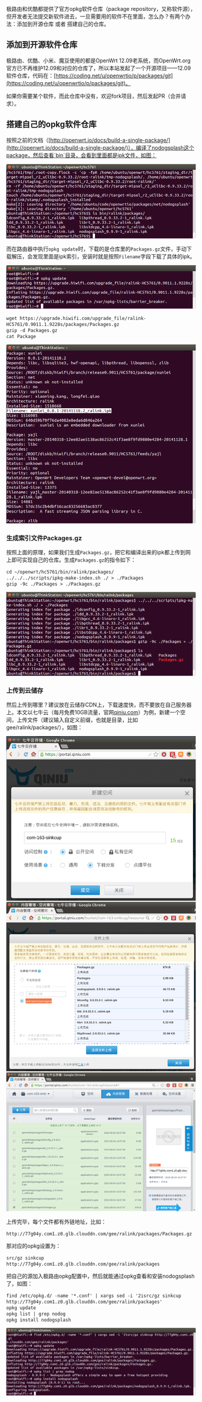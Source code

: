 极路由和优酷都提供了官方opkg软件仓库（package repository，又称软件源），但开发者无法提交新软件进去，一旦需要用的软件不在里面，怎么办？有两个办法：添加到开源仓库 或者 搭建自己的仓库。

## 添加到开源软件仓库

极路由、优酷、小米、魔豆使用的都是OpenWrt 12.09老系统，而OpenWrt.org官方已不再维护12.09和对应的仓库了，所以本站发起了一个开源项目——12.09软件仓库，代码在：[https://coding.net/u/openwrtio/p/packages/git](https://coding.net/u/openwrtio/p/packages/git)。

如果你需要某个软件，而此仓库中没有，欢迎fork项目，然后发起PR（合并请求）。

## 搭建自己的opkg软件仓库

按照之前的文档（[http://openwrt.io/docs/build-a-single-package/](http://openwrt.io/docs/build-a-single-package/)），编译了nodogsplash这个package，然后查看`bin`目录，会看到里面都是ipk文件，如图：

![ls bin packages](images/ls-bin-packages-nodogsplash.png)

而在路由器中执行`opkg update`时，下载的是仓库里的`Packages.gz`文件，手动下载解压，会发现里面是ipk索引，安装时就是按照`Filename`字段下载了具体的ipk。

![opkg update Packages.gz](images/opkg-update.png)

```
wget https://upgrade.hiwifi.com/upgrade_file/ralink-HC5761/0.9011.1.9228s/packages/Packages.gz
gzip -d Packages.gz
cat Package
```

![opkg cat Packages](images/opkg-cat-packages.png)

### 生成索引文件Packages.gz

按照上面的原理，如果我们生成`Packages.gz`，把它和编译出来的ipk都上传到网上即可实现自己的仓库。生成`Packages.gz`的指令如下：

```
cd ~/openwrt/hc5761/bin/ralink/packages/
../../../scripts/ipkg-make-index.sh ./ > ./Packages
gzip -9c ./Packages > ./Packages.gz
```

![ipkg-make-index.sh](images/ipkg-make-index.png)

### 上传到云储存

然后上传到哪里？建议放在云储存CDN上，下载速度快，而不要放在自己服务器上。本文以七牛云（每月免费10GB流量，官网[qiniu.com](https://portal.qiniu.com/signup?code=3lafkpsz7yes1)）为例，新建一个空间，上传文件（建议输入自定义前缀，也就是目录，比如gee/ralink/packages/），如图：

![qiniu create bucket](images/qiniu-create-bucket.png)
![qiniu web upload](images/qiniu-web-upload.png)
![qiniu web upload result](images/qiniu-web-upload-result.png)

上传完毕，每个文件都有外链地址，比如：

```
http://77g04y.com1.z0.glb.clouddn.com/gee/ralink/packages/Packages.gz
```

那对应的opkg设置为：

```
src/gz sinkcup http://77g04y.com1.z0.glb.clouddn.com/gee/ralink/packages
```

把自己的源加入极路由opkg配置中，然后就能通过opkg查看和安装nodogsplash了，如图：

```
find /etc/opkg.d/ -name '*.conf' | xargs sed -i '2isrc/gz sinkcup http://77g04y.com1.z0.glb.clouddn.com/gee/ralink/packages'
opkg update
opkg list | grep nodog
opkg install nodogsplash
```

![gee opkg add src](images/gee-opkg-add-src-install-nodogsplash.png)

<div id="comments" data-thread-key="docs-create-opkg-package-repository"></div>
